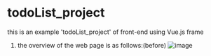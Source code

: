# todoList_project
this is an example 'todoList_project' of front-end using Vue.js frame
1. the overview of the web page is as follows:(before)
![image](https://github.com/Jasnini/image_for_readme/raw/master/picture_todoList.png)

